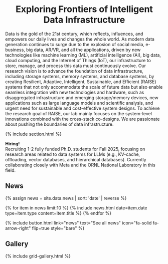 ---
---

<h1 style="text-align:center"> Exploring Frontiers of Intelligent Data Infrastructure </h1>

Data is the gold of the 21st century, which reflects, influences, and empowers our daily lives and changes the whole world. As modern data generation continues to surge due to the explosion of social media, e-business, big data, AR/VR, and all the applications, driven by new technologies like machine learning (ML), artificial intelligence (AI), big data, cloud computing, and the Internet of Things (IoT), our infrastructure to store, manage, and process this data must continuously evolve. Our research vision is to advance the foundation of data infrastructure, including storage systems, memory systems, and database systems, by creating Resilient, Adaptive, Intelligent, Sustainable, and Efficient (RAISE) systems that not only accommodate the scale of future data but also enable seamless integration with new technologies and hardware, such as disaggregated infrastructure and emerging storage/memory devices, new applications such as large language models and scientific analysis, and urgent need for sustainable and cost-effective system designs. To achieve the research goal of RAISE, our lab mainly focuses on the system-level innovations combined with the cross-stack co-designs. We are passionate about pushing the boundaries of data infrastructure.

{% include section.html %}

<b>Hiring!</b> <br>
Recruiting 1-2 fully funded Ph.D. students for Fall 2025, focusing on research areas related to data systems for LLMs (e.g., KV-cache, offloading, vector databases, and hierarchical databases). Currently collaborating closely with Meta and the ORNL National Laboratory in this field.

## News

{% assign news = site.data.news 
  | sort: 'date'
  | reverse
%}

{% for item in news limit:10 %}
{%
  include news.html
  date=item.date
  type=item.type
  content=item.title
%}
{% endfor %}

{%
  include button.html
  link="news"
  text="See all news"
  icon="fa-solid fa-arrow-right"
  flip=true
  style="bare"
%}

## Gallery

{% include grid-gallery.html %}